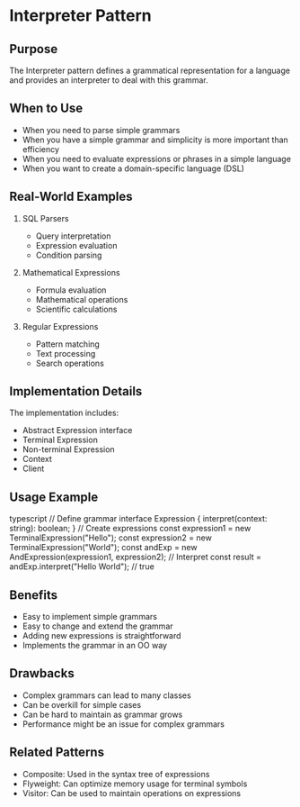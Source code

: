 # Interpreter Pattern

## Purpose
The Interpreter pattern defines a grammatical representation for a language and provides an interpreter to deal with this grammar.

## When to Use
- When you need to parse simple grammars
- When you have a simple grammar and simplicity is more important than efficiency
- When you need to evaluate expressions or phrases in a simple language
- When you want to create a domain-specific language (DSL)

## Real-World Examples
1. SQL Parsers
   - Query interpretation
   - Expression evaluation
   - Condition parsing

2. Mathematical Expressions
   - Formula evaluation
   - Mathematical operations
   - Scientific calculations

3. Regular Expressions
   - Pattern matching
   - Text processing
   - Search operations

## Implementation Details
The implementation includes:
- Abstract Expression interface
- Terminal Expression
- Non-terminal Expression
- Context
- Client

## Usage Example 
typescript
// Define grammar
interface Expression {
interpret(context: string): boolean;
}
// Create expressions
const expression1 = new TerminalExpression("Hello");
const expression2 = new TerminalExpression("World");
const andExp = new AndExpression(expression1, expression2);
// Interpret
const result = andExp.interpret("Hello World"); // true

## Benefits
- Easy to implement simple grammars
- Easy to change and extend the grammar
- Adding new expressions is straightforward
- Implements the grammar in an OO way

## Drawbacks
- Complex grammars can lead to many classes
- Can be overkill for simple cases
- Can be hard to maintain as grammar grows
- Performance might be an issue for complex grammars

## Related Patterns
- Composite: Used in the syntax tree of expressions
- Flyweight: Can optimize memory usage for terminal symbols
- Visitor: Can be used to maintain operations on expressions